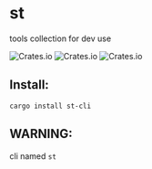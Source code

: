 # st

tools collection for dev use

![Crates.io](https://img.shields.io/crates/v/st-cli)
![Crates.io](https://img.shields.io/crates/l/st-cli)
![Crates.io](https://img.shields.io/crates/d/st-cli)

## Install:

    cargo install st-cli

## WARNING:

cli named `st`
